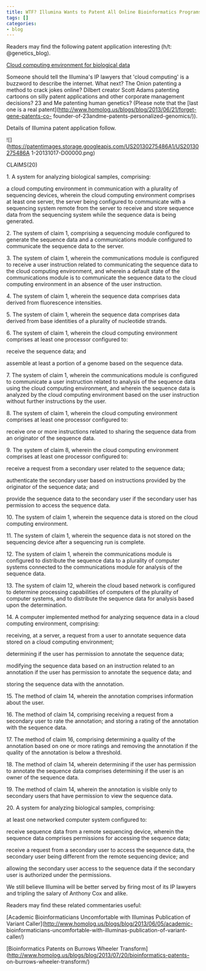 ```yaml
---
title: WTF? Illumina Wants to Patent All Online Bioinformatics Programs !!
tags: []
categories:
- blog
---
```

Readers may find the following patent application interesting (h/t:
@genetics_blog).
<!--more-->

[Cloud computing environment for biological
data](https://www.google.com/patents/US20130275486)

Someone should tell the Illumina's IP lawyers that 'cloud computing' is a
buzzword to describe the internet. What next? The Onion patenting a method to
crack jokes online? Dilbert creator Scott Adams patenting cartoons on silly
patent applications and other corporate management decisions? 23 and Me
patenting human genetics? (Please note that the [last one is a real
patent](http://www.homolog.us/blogs/blog/2013/06/21/forget-gene-patents-co-
founder-of-23andme-patents-personalized-genomics/)).

Details of Illumina patent application follow.

![](https://patentimages.storage.googleapis.com/US20130275486A1/US20130275486A
1-20131017-D00000.png)

>

CLAIMS(20)

1\. A system for analyzing biological samples, comprising:

a cloud computing environment in communication with a plurality of sequencing
devices, wherein the cloud computing environment comprises at least one
server, the server being configured to communicate with a sequencing system
remote from the server to receive and store sequence data from the sequencing
system while the sequence data is being generated.

2\. The system of claim 1, comprising a sequencing module configured to
generate the sequence data and a communications module configured to
communicate the sequence data to the server.

3\. The system of claim 1, wherein the communications module is configured to
receive a user instruction related to communicating the sequence data to the
cloud computing environment, and wherein a default state of the communications
module is to communicate the sequence data to the cloud computing environment
in an absence of the user instruction.

4\. The system of claim 1, wherein the sequence data comprises data derived
from fluorescence intensities.

5\. The system of claim 1, wherein the sequence data comprises data derived
from base identities of a plurality of nucleotide strands.

6\. The system of claim 1, wherein the cloud computing environment comprises
at least one processor configured to:

receive the sequence data; and

assemble at least a portion of a genome based on the sequence data.

7\. The system of claim 1, wherein the communications module is configured to
communicate a user instruction related to analysis of the sequence data using
the cloud computing environment, and wherein the sequence data is analyzed by
the cloud computing environment based on the user instruction without further
instructions by the user.

8\. The system of claim 1, wherein the cloud computing environment comprises
at least one processor configured to:

receive one or more instructions related to sharing the sequence data from an
originator of the sequence data.

9\. The system of claim 8, wherein the cloud computing environment comprises
at least one processor configured to:

receive a request from a secondary user related to the sequence data;

authenticate the secondary user based on instructions provided by the
originator of the sequence data; and

provide the sequence data to the secondary user if the secondary user has
permission to access the sequence data.

10\. The system of claim 1, wherein the sequence data is stored on the cloud
computing environment.

11\. The system of claim 1, wherein the sequence data is not stored on the
sequencing device after a sequencing run is complete.

12\. The system of claim 1, wherein the communications module is configured to
distribute the sequence data to a plurality of computer systems connected to
the communications module for analysis of the sequence data.

13\. The system of claim 12, wherein the cloud based network is configured to
determine processing capabilities of computers of the plurality of computer
systems, and to distribute the sequence data for analysis based upon the
determination.

14\. A computer implemented method for analyzing sequence data in a cloud
computing environment, comprising:

receiving, at a server, a request from a user to annotate sequence data stored
on a cloud computing environment;

determining if the user has permission to annotate the sequence data;

modifying the sequence data based on an instruction related to an annotation
if the user has permission to annotate the sequence data; and

storing the sequence data with the annotation.

15\. The method of claim 14, wherein the annotation comprises information
about the user.

16\. The method of claim 14, comprising receiving a request from a secondary
user to rate the annotation; and storing a rating of the annotation with the
sequence data.

17\. The method of claim 16, comprising determining a quality of the
annotation based on one or more ratings and removing the annotation if the
quality of the annotation is below a threshold.

18\. The method of claim 14, wherein determining if the user has permission to
annotate the sequence data comprises determining if the user is an owner of
the sequence data.

19\. The method of claim 14, wherein the annotation is visible only to
secondary users that have permission to view the sequence data.

20\. A system for analyzing biological samples, comprising:

at least one networked computer system configured to:

receive sequence data from a remote sequencing device, wherein the sequence
data comprises permissions for accessing the sequence data;

receive a request from a secondary user to access the sequence data, the
secondary user being different from the remote sequencing device; and

allowing the secondary user access to the sequence data if the secondary user
is authorized under the permissions.

We still believe Illumina will be better served by firing most of its IP
lawyers and tripling the salary of Anthony Cox and alike.

Readers may find these related commentaries useful:

[Academic Bioinformaticians Uncomfortable with Illuminas Publication of
Variant Caller](http://www.homolog.us/blogs/blog/2013/06/05/academic-
bioinformaticians-uncomfortable-with-illuminas-publication-of-variant-caller/)

[Bioinformatics Patents on Burrows Wheeler
Transform](http://www.homolog.us/blogs/blog/2013/07/20/bioinformatics-patents-
on-burrows-wheeler-transform/)

